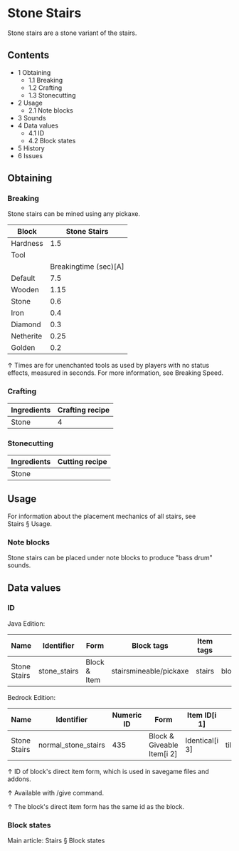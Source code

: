 # Stone Stairs
Stone stairs are a stone variant of the stairs.

## Contents
- 1 Obtaining
	- 1.1 Breaking
	- 1.2 Crafting
	- 1.3 Stonecutting
- 2 Usage
	- 2.1 Note blocks
- 3 Sounds
- 4 Data values
	- 4.1 ID
	- 4.2 Block states
- 5 History
- 6 Issues

## Obtaining
### Breaking
Stone stairs can be mined using any pickaxe.

| Block     | Stone Stairs          |
|-----------|-----------------------|
| Hardness  | 1.5                   |
| Tool      |                       |
|           | Breakingtime (sec)[A] |
| Default   | 7.5                   |
| Wooden    | 1.15                  |
| Stone     | 0.6                   |
| Iron      | 0.4                   |
| Diamond   | 0.3                   |
| Netherite | 0.25                  |
| Golden    | 0.2                   |


↑ Times are for unenchanted tools as used by players with no status effects, measured in seconds. For more information, see Breaking Speed.


### Crafting
| Ingredients | Crafting recipe |
|-------------|-----------------|
| Stone       | 4               |

### Stonecutting
| Ingredients | Cutting recipe |
|-------------|----------------|
| Stone       |                |

## Usage
For information about the placement mechanics of all stairs, see Stairs § Usage.

### Note blocks
Stone stairs can be placed under note blocks to produce "bass drum" sounds.

## Data values
### ID
Java Edition:

| Name         | Identifier   | Form         | Block tags             | Item tags | Translation key              |
|--------------|--------------|--------------|------------------------|-----------|------------------------------|
| Stone Stairs | stone_stairs | Block & Item | stairsmineable/pickaxe | stairs    | block.minecraft.stone_stairs |

Bedrock Edition:

| Name         | Identifier          | Numeric ID | Form                       | Item ID[i 1]   | Translation key               |
|--------------|---------------------|------------|----------------------------|----------------|-------------------------------|
| Stone Stairs | normal_stone_stairs | 435        | Block & Giveable Item[i 2] | Identical[i 3] | tile.normal_stone_stairs.name |


↑ ID of block's direct item form, which is used in savegame files and addons.

↑ Available with /give command.

↑ The block's direct item form has the same id as the block.


### Block states
Main article: Stairs § Block states

